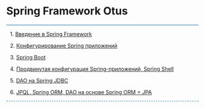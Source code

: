 <h1> Spring Framework Otus</h1>
<div style="width:500px;
border-top:3px solid #9EC1D4;
border-bottom: dotted 3px #9EC1D4;
padding-left:10px">
<p>1. <a href="https://github.com/dashukvita/Spring_Framework_Otus/tree/master/spring-01">Введение в Spring Framework</a></p>
<p>2. <a href="https://github.com/dashukvita/Spring_Framework_Otus/tree/master/spring-02">Конфигурирование Spring приложений</a></p>
<p>3. <a href="https://github.com/dashukvita/Spring_Framework_Otus/tree/master/spring-03">Spring Boot</a></p>
<p>4. <a href="https://github.com/dashukvita/Spring_Framework_Otus/tree/master/spring-04">Продвинутая конфигурация Spring-приложений, Spring Shell</a></p>
<p>5. <a href="https://github.com/dashukvita/Spring_Framework_Otus/tree/master/spring-05">DAO на Spring JDBC</a></p>
<p>6. <a href="https://github.com/dashukvita/Spring_Framework_Otus/tree/master/spring-06">JPQL, Spring ORM, DAO на основе Spring ORM + JPA</a></p>
